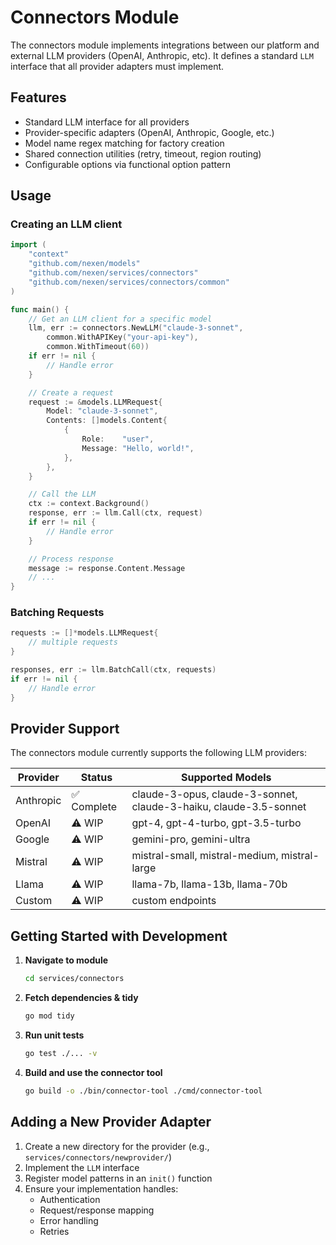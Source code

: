 # Connectors Module

The connectors module implements integrations between our platform and external LLM providers (OpenAI, Anthropic, etc). It defines a standard `LLM` interface that all provider adapters must implement.

## Features

- Standard LLM interface for all providers
- Provider-specific adapters (OpenAI, Anthropic, Google, etc.)
- Model name regex matching for factory creation
- Shared connection utilities (retry, timeout, region routing)
- Configurable options via functional option pattern

## Usage

### Creating an LLM client

```go
import (
    "context"
    "github.com/nexen/models"
    "github.com/nexen/services/connectors"
    "github.com/nexen/services/connectors/common"
)

func main() {
    // Get an LLM client for a specific model
    llm, err := connectors.NewLLM("claude-3-sonnet", 
        common.WithAPIKey("your-api-key"),
        common.WithTimeout(60))
    if err != nil {
        // Handle error
    }

    // Create a request
    request := &models.LLMRequest{
        Model: "claude-3-sonnet",
        Contents: []models.Content{
            {
                Role:    "user",
                Message: "Hello, world!",
            },
        },
    }

    // Call the LLM
    ctx := context.Background()
    response, err := llm.Call(ctx, request)
    if err != nil {
        // Handle error
    }

    // Process response
    message := response.Content.Message
    // ...
}
```

### Batching Requests

```go
requests := []*models.LLMRequest{
    // multiple requests
}

responses, err := llm.BatchCall(ctx, requests)
if err != nil {
    // Handle error
}
```

## Provider Support

The connectors module currently supports the following LLM providers:

| Provider | Status | Supported Models |
|----------|--------|------------------|
| Anthropic | ✅ Complete | claude-3-opus, claude-3-sonnet, claude-3-haiku, claude-3.5-sonnet |
| OpenAI | ⚠️ WIP | gpt-4, gpt-4-turbo, gpt-3.5-turbo |
| Google | ⚠️ WIP | gemini-pro, gemini-ultra |
| Mistral | ⚠️ WIP | mistral-small, mistral-medium, mistral-large |
| Llama | ⚠️ WIP | llama-7b, llama-13b, llama-70b |
| Custom | ⚠️ WIP | custom endpoints |

## Getting Started with Development

1. **Navigate to module**

   ```bash
   cd services/connectors
   ```

2. **Fetch dependencies & tidy**

   ```bash
   go mod tidy
   ```

3. **Run unit tests**

   ```bash
   go test ./... -v
   ```

4. **Build and use the connector tool**

   ```bash
   go build -o ./bin/connector-tool ./cmd/connector-tool
   ```

## Adding a New Provider Adapter

1. Create a new directory for the provider (e.g., `services/connectors/newprovider/`)
2. Implement the `LLM` interface
3. Register model patterns in an `init()` function
4. Ensure your implementation handles:
   - Authentication
   - Request/response mapping
   - Error handling
   - Retries
